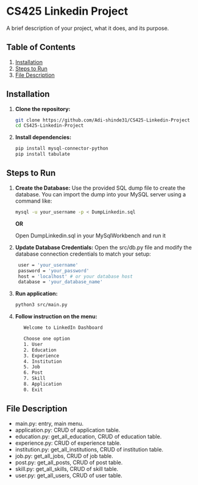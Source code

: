 # CS425 Linkedin Project

A brief description of your project, what it does, and its purpose.

## Table of Contents

1. [Installation](#installation)
2. [Steps to Run](#steps-to-run)
3. [File Description](#file-description)

## Installation

1. **Clone the repository:**
   ```bash
   git clone https://github.com/Adi-shinde31/CS425-Linkedin-Project
   cd CS425-Linkedin-Project
   ```
2. **Install dependencies:**
   ```bash
   pip install mysql-connector-python
   pip install tabulate
   ```

## Steps to Run

1. **Create the Database:**
   Use the provided SQL dump file to create the database. You can import the dump into your MySQL server using a command like:

   ```bash
   mysql -u your_username -p < DumpLinkedin.sql
   ```

   **OR**

   Open DumpLinkedin.sql in your MySqlWorkbench and run it

2. **Update Database Credentials:**
   Open the src/db.py file and modify the database connection credentials to match your setup:

   ```bash
    user = 'your_username'
    password = 'your_password'
    host = 'localhost' # or your database host
    database = 'your_database_name'
   ```

3. **Run application:**

   ```bash
   python3 src/main.py
   ```

4. **Follow instruction on the menu:**

   ```bash
      Welcome to LinkedIn Dashboard

      Choose one option
      1. User
      2. Education
      3. Experience
      4. Institution
      5. Job
      6. Post
      7. Skill
      8. Application
      0. Exit
   ```

## File Description

- main.py: entry, main menu.
- application.py: CRUD of application table.
- education.py: get_all_education, CRUD of education table.
- experience.py: CRUD of experience table.
- institution.py: get_all_institutions, CRUD of institution table.
- job.py: get_all_jobs, CRUD of job table.
- post.py: get_all_posts, CRUD of post table.
- skill.py: get_all_skills, CRUD of skill table.
- user.py: get_all_users, CRUD of user table.

